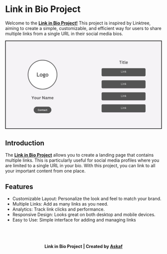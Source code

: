 <h1>Link in Bio Project</h1>
<p>Welcome to the <b><a href="https://askaf11.github.io/Link-in-Bio/" target="_blank">Link in Bio Project!</a></b> This project is inspired by Linktree, aiming to create a simple, customizable, and efficient way for users to share multiple links from a single URL in their social media bios.</p>

![Link in Bio Template Preview](assets/img/preview.jpg)

<h2>Introduction</h2>
<p>The <b><a href="https://askaf11.github.io/Link-in-Bio/" target="_blank">Link in Bio Project</a></b> allows you to create a landing page that contains multiple links. This is particularly useful for social media profiles where you are limited to a single URL in your bio. With this project, you can link to all your important content from one place.</p>

<h2>Features</h2>
<ul>
<li>Customizable Layout: Personalize the look and feel to match your brand.</li>
<li>Multiple Links: Add as many links as you need.</li>
<li>Analytics: Track link clicks and performance.</li>
<li>Responsive Design: Looks great on both desktop and mobile devices.</li>
<li>Easy to Use: Simple interface for adding and managing links</li>
</ul>
<br></br>
<h4 align="center">Link in Bio Project | Created by <a href="https://askaf.in/" target="_blank">Askaf</a></h4>
